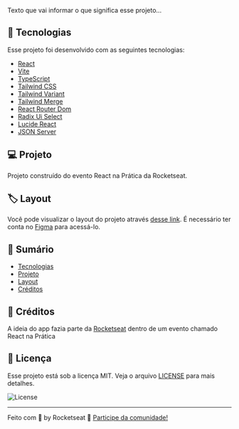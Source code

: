 Texto que vai informar o que significa esse projeto...

## :rocket: Tecnologias

Esse projeto foi desenvolvido com as seguintes tecnologias:

- [React](https://pt-br.reactjs.org/)
- [Vite](https://vitejs.dev/)
- [TypeScript](https://www.typescriptlang.org/)
- [Tailwind CSS](https://tailwindcss.com/)
- [Tailwind Variant](https://www.tailwind-variants.org/)
- [Tailwind Merge](https://www.npmjs.com/package/tailwind-merge)
- [React Router Dom](https://reactrouter.com/en/main)
- [Radix Ui Select](https://www.radix-ui.com/primitives/docs/components/select)
- [Lucide React](https://lucide.dev/)
- [JSON Server]()

## :computer: Projeto

Projeto construído do evento React na Prática da Rocketseat.

## :label: Layout

Você pode visualizar o layout do projeto através [desse link](https://www.figma.com/community/file/). É necessário ter conta no [Figma](https://figma.com) para acessá-lo.


## :notebook: Sumário
- [Tecnologias](#rocket-tecnologias)
- [Projeto](#computer-projeto)
- [Layout](#label-layout)
- [Créditos](#tada-créditos)

## :tada: Créditos

A ideia do app fazia parte da [Rocketseat](https://www.rocketseat.com.br/) dentro de um evento chamado React na Prática

## 📝 Licença

Esse projeto está sob a licença MIT. Veja o arquivo [LICENSE](LICENSE) para mais detalhes.

<img alt="License" src="https://img.shields.io/static/v1?label=license&message=MIT&color=8B5CF6&labelColor=000000">

---

Feito com 💜 by Rocketseat :wave: [Participe da comunidade!](https://discordapp.com/invite/gCRAFhc)
